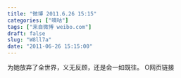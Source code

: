 ```yaml
---
title: "微博 2011.6.26 15:15"
categories: ["嘀咕"]
tags: ["来自微博 weibo.com"]
draft: false
slug: "W8ll7a"
date: "2011-06-26 15:15:00"
---
```


<p>为她放弃了全世界，义无反顾，还是会一如既往。 O网页链接 ​​​​</p>
